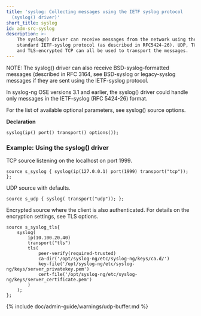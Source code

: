 ```yaml
---
title: 'syslog: Collecting messages using the IETF syslog protocol
  (syslog() driver)'
short_title: syslog
id: adm-src-syslog
description: >-
    The syslog() driver can receive messages from the network using the
    standard IETF-syslog protocol (as described in RFC5424-26). UDP, TCP,
    and TLS-encrypted TCP can all be used to transport the messages.
---
```


NOTE: The syslog() driver can also receive BSD-syslog-formatted messages
(described in RFC 3164, see
BSD-syslog or legacy-syslog messages
if they are sent using the IETF-syslog protocol.

In syslog-ng OSE versions 3.1 and earlier, the syslog() driver could
handle only messages in the IETF-syslog (RFC 5424-26) format.

For the list of available optional parameters, see
syslog() source options.

**Declaration**

```config
syslog(ip() port() transport() options());
```

### Example: Using the syslog() driver

TCP source listening on the localhost on port 1999.

```config
source s_syslog { syslog(ip(127.0.0.1) port(1999) transport("tcp")); };
```

UDP source with defaults.

```config
source s_udp { syslog( transport("udp")); };
```

Encrypted source where the client is also authenticated. For details on
the encryption settings, see TLS options.  

```config
source s_syslog_tls{ 
    syslog(
        ip(10.100.20.40)
        transport("tls")
        tls(
            peer-verify(required-trusted)
            ca-dir('/opt/syslog-ng/etc/syslog-ng/keys/ca.d/')
            key-file('/opt/syslog-ng/etc/syslog-ng/keys/server_privatekey.pem')
            cert-file('/opt/syslog-ng/etc/syslog-ng/keys/server_certificate.pem')
        )
    );
};
```

{% include doc/admin-guide/warnings/udp-buffer.md %}

